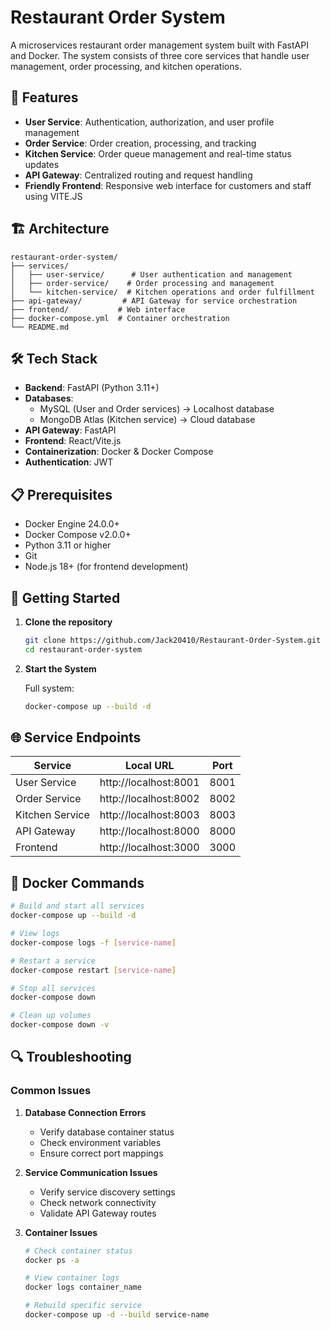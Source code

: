 # Restaurant Order System

A microservices restaurant order management system built with FastAPI and Docker. The system consists of three core services that handle user management, order processing, and kitchen operations.

## 🚀 Features

- **User Service**: Authentication, authorization, and user profile management
- **Order Service**: Order creation, processing, and tracking
- **Kitchen Service**: Order queue management and real-time status updates
- **API Gateway**: Centralized routing and request handling
- **Friendly Frontend**: Responsive web interface for customers and staff using VITE.JS

## 🏗️ Architecture

```
restaurant-order-system/
├── services/
│   ├── user-service/      # User authentication and management
│   ├── order-service/    # Order processing and management
│   └── kitchen-service/  # Kitchen operations and order fulfillment
├── api-gateway/         # API Gateway for service orchestration
├── frontend/           # Web interface
├── docker-compose.yml  # Container orchestration
└── README.md
```

## 🛠️ Tech Stack

- **Backend**: FastAPI (Python 3.11+)
- **Databases**: 
  - MySQL (User and Order services) -> Localhost database
  - MongoDB Atlas (Kitchen service) -> Cloud database
- **API Gateway**: FastAPI
- **Frontend**: React/Vite.js
- **Containerization**: Docker & Docker Compose
- **Authentication**: JWT

## 📋 Prerequisites

- Docker Engine 24.0.0+
- Docker Compose v2.0.0+
- Python 3.11 or higher
- Git
- Node.js 18+ (for frontend development)

## 🚦 Getting Started

1. **Clone the repository**
   ```bash
   git clone https://github.com/Jack20410/Restaurant-Order-System.git
   cd restaurant-order-system
   ```

2. **Start the System**

   Full system:
   ```bash
   docker-compose up --build -d
   ```


## 🌐 Service Endpoints

| Service | Local URL | Port |
|---------|-----------|------|
| User Service | http://localhost:8001 | 8001 |
| Order Service | http://localhost:8002 | 8002 |
| Kitchen Service | http://localhost:8003 | 8003 |
| API Gateway | http://localhost:8000 | 8000 |
| Frontend | http://localhost:3000 | 3000 |



## 🐳 Docker Commands

```bash
# Build and start all services
docker-compose up --build -d

# View logs
docker-compose logs -f [service-name]

# Restart a service
docker-compose restart [service-name]

# Stop all services
docker-compose down

# Clean up volumes
docker-compose down -v
```

## 🔍 Troubleshooting

### Common Issues

1. **Database Connection Errors**
   - Verify database container status
   - Check environment variables
   - Ensure correct port mappings

2. **Service Communication Issues**
   - Verify service discovery settings
   - Check network connectivity
   - Validate API Gateway routes

3. **Container Issues**
   ```bash
   # Check container status
   docker ps -a
   
   # View container logs
   docker logs container_name
   
   # Rebuild specific service
   docker-compose up -d --build service-name
   ```
